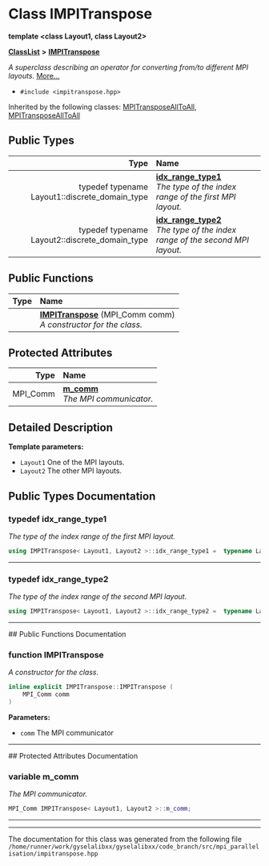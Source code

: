 

# Class IMPITranspose

**template &lt;class Layout1, class Layout2&gt;**



[**ClassList**](annotated.md) **>** [**IMPITranspose**](classIMPITranspose.md)



_A superclass describing an operator for converting from/to different MPI layouts._ [More...](#detailed-description)

* `#include <impitranspose.hpp>`





Inherited by the following classes: [MPITransposeAllToAll](classMPITransposeAllToAll.md),  [MPITransposeAllToAll](classMPITransposeAllToAll.md)












## Public Types

| Type | Name |
| ---: | :--- |
| typedef typename Layout1::discrete\_domain\_type | [**idx\_range\_type1**](#typedef-idx_range_type1)  <br>_The type of the index range of the first MPI layout._  |
| typedef typename Layout2::discrete\_domain\_type | [**idx\_range\_type2**](#typedef-idx_range_type2)  <br>_The type of the index range of the second MPI layout._  |




















## Public Functions

| Type | Name |
| ---: | :--- |
|   | [**IMPITranspose**](#function-impitranspose) (MPI\_Comm comm) <br>_A constructor for the class._  |








## Protected Attributes

| Type | Name |
| ---: | :--- |
|  MPI\_Comm | [**m\_comm**](#variable-m_comm)  <br>_The MPI communicator._  |




















## Detailed Description




**Template parameters:**


* `Layout1` One of the MPI layouts. 
* `Layout2` The other MPI layouts. 




    
## Public Types Documentation




### typedef idx\_range\_type1 

_The type of the index range of the first MPI layout._ 
```C++
using IMPITranspose< Layout1, Layout2 >::idx_range_type1 =  typename Layout1::discrete_domain_type;
```




<hr>



### typedef idx\_range\_type2 

_The type of the index range of the second MPI layout._ 
```C++
using IMPITranspose< Layout1, Layout2 >::idx_range_type2 =  typename Layout2::discrete_domain_type;
```




<hr>
## Public Functions Documentation




### function IMPITranspose 

_A constructor for the class._ 
```C++
inline explicit IMPITranspose::IMPITranspose (
    MPI_Comm comm
) 
```





**Parameters:**


* `comm` The MPI communicator 




        

<hr>
## Protected Attributes Documentation




### variable m\_comm 

_The MPI communicator._ 
```C++
MPI_Comm IMPITranspose< Layout1, Layout2 >::m_comm;
```




<hr>

------------------------------
The documentation for this class was generated from the following file `/home/runner/work/gyselalibxx/gyselalibxx/code_branch/src/mpi_parallelisation/impitranspose.hpp`

